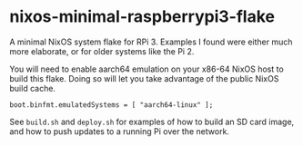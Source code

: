 # nixos-minimal-raspberrypi3-flake

A minimal NixOS system flake for RPi 3.  Examples I found were either much
more elaborate, or for older systems like the Pi 2.

You will need to enable aarch64 emulation on your x86-64 NixOS host to build
this flake.  Doing so will let you take advantage of the public NixOS build
cache.

    boot.binfmt.emulatedSystems = [ "aarch64-linux" ];

See `build.sh` and `deploy.sh` for examples of how to build an SD card image,
and how to push updates to a running Pi over the network.
